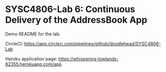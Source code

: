 # SYSC4806-Lab 6: Continuous Delivery of the AddressBook App

Demo README for the lab.

CircleCI: https://app.circleci.com/pipelines/github/doodlehead/SYSC4806-Lab

Heroku application page: https://whispering-lowlands-82355.herokuapp.com/app
